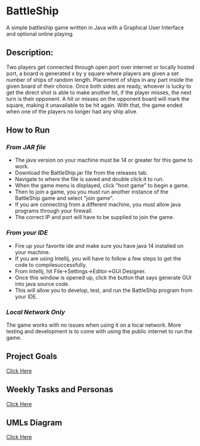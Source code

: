 # BattleShip 
A simple battleship game written in Java with a Graphical User Interface and optional online playing.

## Description:
Two players get connected through open port over internet or locally hosted port, a board is generated x by y square where players are given a set number of ships of random length. Placement of ships in any part inside the given board of their choice. Once both sides are ready, whoever is lucky to get the direct shot is able to make another hit, if the player misses, the next turn is their opponent. A hit or misses on the opponent board will mark the square, making it unavailable to be hit again. With that, the game ended when one of the players no longer had any ship alive.

## How to Run

### *From JAR file*
+ The java version on your machine must be 14 or greater for this game to work. 
+ Download the BattleShip.jar file from the releases tab.
+ Navigate to where the file is saved and double click it to run.
+ When the game menu is displayed, click "host game" to begin a game.
+ Then to join a game, you you must run another instance of the BattleShip game and select "join game".
+ If you are connecting from a different machine, you must allow java programs through your firewall.
+ The correct IP and port will have to be supplied to join the game.

### *From your IDE*
+ Fire up your favorite ide and make sure you have java 14 installed on your machine.
+ If you are using Intellij, you will have to follow a few steps to get the code to compilesuccessfully.
+ From Intellij, hit File->Settings->Editor->GUI Designer.
+ Once this window is opened up, click the button that says generate GUI into java source code.
+ This will allow you to develop, test, and run the BattleShip program from your IDE.

### *Local Network Only*
The game works with no issues when using it on a local network.
More testing and development is to come with using the public internet to run the game.

## Project Goals
[Click Here](https://github.com/CIS3296SoftwareDesignF21/prj-03-battleship_game/blob/main/ProjectGoals.md)

## Weekly Tasks and Personas 
[Click Here](https://github.com/CIS3296SoftwareDesignF21/prj-03-battleship_game/blob/main/TasksAndPersonas.md)

## UMLs Diagram
[Click Here](https://github.com/CIS3296SoftwareDesignF21/prj-03-battleship_game/blob/main/UMLsDiagram.md)



